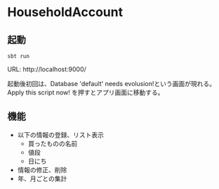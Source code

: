 # HouseholdAccount
## 起動
```
sbt run
```
URL: http://localhost:9000/

起動後初回は、Database 'default' needs evolusion!という画面が現れる。
Apply this script now! を押すとアプリ画面に移動する。

## 機能
* 以下の情報の登録、リスト表示
  * 買ったものの名前
  * 値段
  * 日にち
* 情報の修正、削除
* 年、月ごとの集計
